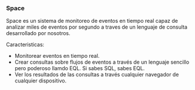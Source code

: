 ### Space
Space es un sistema de monitoreo de eventos en tiempo real capaz de analizar
miles de eventos por segundo a traves de un lenguaje de consulta desarrollado 
por nosotros.

Caracteristicas:

- Monitorear eventos en tiempo real.
- Crear consultas sobre flujos de eventos a través de un lenguaje sencillo pero poderoso llamdo EQL. Si sabes SQL, sabes EQL.
- Ver los resultados de las consultas a través cualquier navegador de cualquier dispositivo.
